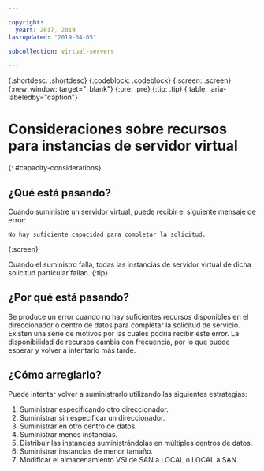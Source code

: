 ```yaml
---

copyright:
  years: 2017, 2019
lastupdated: "2019-04-05"

subcollection: virtual-servers

---
```


{:shortdesc: .shortdesc}
{:codeblock: .codeblock}
{:screen: .screen}
{:new_window: target="_blank"}
{:pre: .pre}
{:tip: .tip}
{:table: .aria-labeledby="caption"}


# Consideraciones sobre recursos para instancias de servidor virtual
{: #capacity-considerations}

## ¿Qué está pasando?

Cuando suministre un servidor virtual, puede recibir el siguiente mensaje de error:

```
No hay suficiente capacidad para completar la solicitud.
```
{:screen}

Cuando el suministro falla, todas las instancias de servidor virtual de dicha solicitud particular fallan.
{:tip}

## ¿Por qué está pasando?

Se produce un error cuando no hay suficientes recursos disponibles en el direccionador o centro de datos para completar la solicitud de servicio. Existen una serie de motivos por las cuales podría recibir este error. La disponibilidad de recursos cambia con frecuencia, por lo que puede esperar y volver a intentarlo más tarde.

## ¿Cómo arreglarlo?

Puede intentar volver a suministrarlo utilizando las siguientes estrategias:

1. Suministrar especificando otro direccionador.  
2. Suministrar sin especificar un direccionador.
3. Suministrar en otro centro de datos.
4. Suministrar menos instancias.
5. Distribuir las instancias suministrándolas en múltiples centros de datos.
6. Suministrar instancias de menor tamaño.
7. Modificar el almacenamiento VSI de SAN a LOCAL o LOCAL a SAN.
